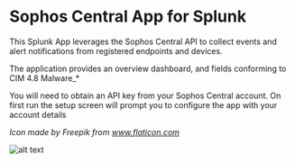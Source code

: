 # Sophos Central App for Splunk
This Splunk App leverages the Sophos Central API to collect events and alert notifications from registered endpoints and devices.

The application provides an overview dashboard, and fields conforming to CIM 4.8 Malware_*

You will need to obtain an API key from your Sophos Central account. On first run the setup screen will prompt you to configure the app with your account details
 
*Icon made by Freepik from www.flaticon.com*

![alt text](https://github.com/nickhills81/sophos_central/blob/master/readme_content/Sophos_Central01.png?raw=true)
